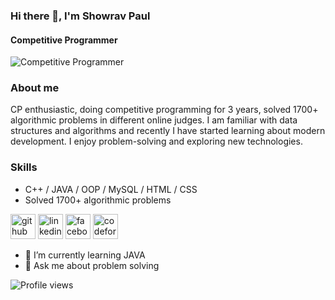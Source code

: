 ### Hi there 👋, I'm Showrav Paul
#### Competitive Programmer
![Competitive Programmer](https://img.libquotes.com/pic-quotes/v2/kent-beck-quote-lbu4k9b.jpg)

### About me
CP enthusiastic, doing competitive programming for 3 years, solved 1700+ algorithmic problems in different online judges. I am familiar with data structures and algorithms and recently I have started learning about modern development. I enjoy problem-solving and exploring new technologies.

### Skills
- C++ / JAVA / OOP / MySQL / HTML / CSS
- Solved 1700+ algorithmic problems

[<img src='https://cdn.jsdelivr.net/npm/simple-icons@3.0.1/icons/github.svg' alt='github' height='40'>](https://github.com/ShowravPaul)  [<img src='https://cdn.jsdelivr.net/npm/simple-icons@3.0.1/icons/linkedin.svg' alt='linkedin' height='40'>](https://www.linkedin.com/in/showrav-paul-9a5591203/)  [<img src='https://cdn.jsdelivr.net/npm/simple-icons@3.0.1/icons/facebook.svg' alt='facebook' height='40'>](https://www.facebook.com/showrav.paul.90)  [<img src='https://cdn.jsdelivr.net/npm/simple-icons@3.0.1/icons/codeforces.svg' alt='codeforces' height='40'>](https://codeforces.com/profile/Jahaji)  

- 🌱 I’m currently learning JAVA 
- 💬 Ask me about problem solving 

![Profile views](https://gpvc.arturio.dev/ShowravPaul)  
